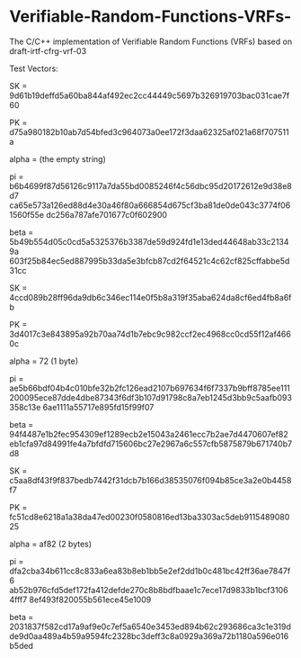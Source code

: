 # Verifiable-Random-Functions-VRFs-
The C/C++ implementation of Verifiable Random Functions (VRFs) based on draft-irtf-cfrg-vrf-03

Test Vectors:

SK = 9d61b19deffd5a60ba844af492ec2cc44449c5697b326919703bac031cae7f60

PK = d75a980182b10ab7d54bfed3c964073a0ee172f3daa62325af021a68f707511a

alpha = (the empty string)

pi = b6b4699f87d56126c9117a7da55bd0085246f4c56dbc95d20172612e9d38e8d7
ca65e573a126ed88d4e30a46f80a666854d675cf3ba81de0de043c3774f061560f55e
dc256a787afe701677c0f602900

beta = 5b49b554d05c0cd5a5325376b3387de59d924fd1e13ded44648ab33c21349a
603f25b84ec5ed887995b33da5e3bfcb87cd2f64521c4c62cf825cffabbe5d31cc

SK = 4ccd089b28ff96da9db6c346ec114e0f5b8a319f35aba624da8cf6ed4fb8a6fb

PK = 3d4017c3e843895a92b70aa74d1b7ebc9c982ccf2ec4968cc0cd55f12af4660c

alpha = 72 (1 byte)

pi = ae5b66bdf04b4c010bfe32b2fc126ead2107b697634f6f7337b9bff8785ee111
200095ece87dde4dbe87343f6df3b107d91798c8a7eb1245d3bb9c5aafb093358c13e
6ae1111a55717e895fd15f99f07

beta = 94f4487e1b2fec954309ef1289ecb2e15043a2461ecc7b2ae7d4470607ef82
eb1cfa97d84991fe4a7bfdfd715606bc27e2967a6c557cfb5875879b671740b7d8

SK = c5aa8df43f9f837bedb7442f31dcb7b166d38535076f094b85ce3a2e0b4458f7

PK = fc51cd8e6218a1a38da47ed00230f0580816ed13ba3303ac5deb911548908025

alpha = af82 (2 bytes)

pi = dfa2cba34b611cc8c833a6ea83b8eb1bb5e2ef2dd1b0c481bc42ff36ae7847f6
ab52b976cfd5def172fa412defde270c8b8bdfbaae1c7ece17d9833b1bcf31064fff7
8ef493f820055b561ece45e1009

beta = 2031837f582cd17a9af9e0c7ef5a6540e3453ed894b62c293686ca3c1e319d
de9d0aa489a4b59a9594fc2328bc3deff3c8a0929a369a72b1180a596e016b5ded
